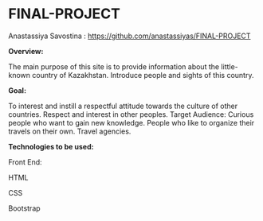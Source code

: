 # FINAL-PROJECT
Anastassiya Savostina : https://github.com/anastassiyas/FINAL-PROJECT

**Overview:**

The main purpose of this site is to provide information about the little-known country of Kazakhstan. Introduce people and sights of this country. 

**Goal:**

To interest and instill a respectful attitude towards the culture of other countries. Respect and interest in other peoples.
Target Audience:
Curious people who want to gain new knowledge. People who like to organize their travels on their own. Travel agencies.


**Technologies to be used:**


Front End: 

HTML

CSS

Bootstrap

